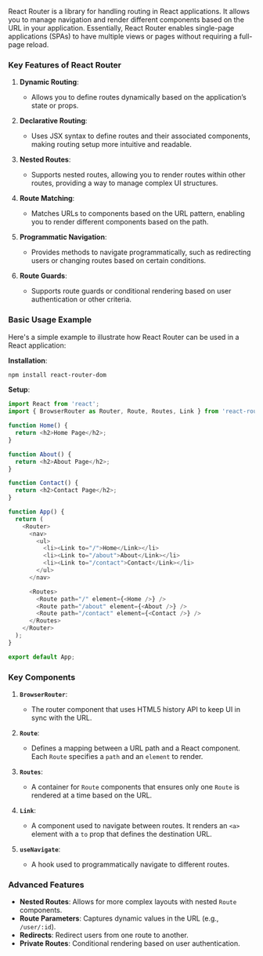 React Router is a library for handling routing in React applications. It allows you to manage navigation and render different components based on the URL in your application. Essentially, React Router enables single-page applications (SPAs) to have multiple views or pages without requiring a full-page reload.

### Key Features of React Router

1. **Dynamic Routing**:
   - Allows you to define routes dynamically based on the application’s state or props.

2. **Declarative Routing**:
   - Uses JSX syntax to define routes and their associated components, making routing setup more intuitive and readable.

3. **Nested Routes**:
   - Supports nested routes, allowing you to render routes within other routes, providing a way to manage complex UI structures.

4. **Route Matching**:
   - Matches URLs to components based on the URL pattern, enabling you to render different components based on the path.

5. **Programmatic Navigation**:
   - Provides methods to navigate programmatically, such as redirecting users or changing routes based on certain conditions.

6. **Route Guards**:
   - Supports route guards or conditional rendering based on user authentication or other criteria.

### Basic Usage Example

Here's a simple example to illustrate how React Router can be used in a React application:

**Installation**:
```bash
npm install react-router-dom
```

**Setup**:
```javascript
import React from 'react';
import { BrowserRouter as Router, Route, Routes, Link } from 'react-router-dom';

function Home() {
  return <h2>Home Page</h2>;
}

function About() {
  return <h2>About Page</h2>;
}

function Contact() {
  return <h2>Contact Page</h2>;
}

function App() {
  return (
    <Router>
      <nav>
        <ul>
          <li><Link to="/">Home</Link></li>
          <li><Link to="/about">About</Link></li>
          <li><Link to="/contact">Contact</Link></li>
        </ul>
      </nav>

      <Routes>
        <Route path="/" element={<Home />} />
        <Route path="/about" element={<About />} />
        <Route path="/contact" element={<Contact />} />
      </Routes>
    </Router>
  );
}

export default App;
```

### Key Components

1. **`BrowserRouter`**:
   - The router component that uses HTML5 history API to keep UI in sync with the URL.

2. **`Route`**:
   - Defines a mapping between a URL path and a React component. Each `Route` specifies a `path` and an `element` to render.

3. **`Routes`**:
   - A container for `Route` components that ensures only one `Route` is rendered at a time based on the URL.

4. **`Link`**:
   - A component used to navigate between routes. It renders an `<a>` element with a `to` prop that defines the destination URL.

5. **`useNavigate`**:
   - A hook used to programmatically navigate to different routes.

### Advanced Features

- **Nested Routes**: Allows for more complex layouts with nested `Route` components.
- **Route Parameters**: Captures dynamic values in the URL (e.g., `/user/:id`).
- **Redirects**: Redirect users from one route to another.
- **Private Routes**: Conditional rendering based on user authentication.

